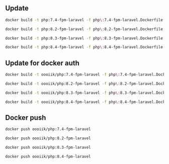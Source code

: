 ## Update
```bash
docker build -t php:7.4-fpm-laravel -f php\:7.4-fpm-laravel.Dockerfile .
```
```bash
docker build -t php:8.2-fpm-laravel -f php\:8.2-fpm-laravel.Dockerfile .
```
```bash
docker build -t php:8.3-fpm-laravel -f php\:8.3-fpm-laravel.Dockerfile .
```
```bash
docker build -t php:8.4-fpm-laravel -f php\:8.4-fpm-laravel.Dockerfile .
```

## Update for docker auth
```bash
docker build -t oooiik/php:7.4-fpm-laravel -f php\:7.4-fpm-laravel.Dockerfile .
```
```bash
docker build -t oooiik/php:8.2-fpm-laravel -f php\:8.2-fpm-laravel.Dockerfile .
```
```bash
docker build -t oooiik/php:8.3-fpm-laravel -f php\:8.3-fpm-laravel.Dockerfile .
```
```bash
docker build -t oooiik/php:8.4-fpm-laravel -f php\:8.4-fpm-laravel.Dockerfile .
```

## Docker push
```bash
docker push oooiik/php:7.4-fpm-laravel
```
```bash
docker push oooiik/php:8.2-fpm-laravel
```
```bash
docker push oooiik/php:8.3-fpm-laravel
```
```bash
docker push oooiik/php:8.4-fpm-laravel
```